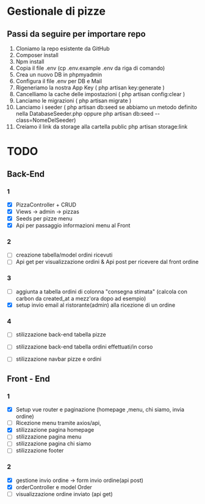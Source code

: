 # Gestionale di pizze

## Passi da seguire per importare repo
1. Cloniamo la repo esistente da GitHub
2. Composer install
3. Npm install
4. Copia il file .env (cp .env.example .env da riga di comando)
5. Crea un nuovo DB in phpmyadmin
6. Configura il file .env per DB e Mail
7. Rigeneriamo la nostra App Key ( php artisan key:generate )
8. Cancelliamo la cache delle impostazioni ( php artisan config:clear )
9. Lanciamo le migrazioni ( php artisan migrate )
10. Lanciamo i seeder ( php artisan db:seed se abbiamo un metodo definito nella
DatabaseSeeder.php oppure php artisan db:seed --class=NomeDelSeeder)
11. Creiamo il link da storage alla cartella public php artisan storage:link

# TODO

## Back-End
### 1
- [x] PizzaController + CRUD
- [x] Views -> admin -> pizzas
- [X] Seeds per pizze menu
- [X] Api per passaggio informazioni menu al Front

### 2
- [ ] creazione tabella/model ordini ricevuti
- [ ] Api get per visualizzazione ordini & Api post per ricevere dal front ordine

### 3
- [ ] aggiunta a tabella ordini di colonna "consegna stimata" (calcola con carbon da created_at a mezz'ora dopo ad esempio)
- [x] setup invio email al ristorante(admin) alla ricezione di un ordine

### 4
- [ ] stilizzazione back-end tabella pizze
- [ ] stilizzazione back-end tabella ordini effettuati/in corso
- [ ] stilizzazione navbar pizze e ordini


## Front - End
### 1
- [x] Setup vue router e paginazione (homepage ,menu, chi siamo, invia ordine)
- [ ] Ricezione menu tramite axios/api,
- [x] stilizzazione pagina homepage 
- [ ] stilizzazione pagina menu
- [ ] stilizzazione pagina chi siamo
- [ ] stilizzazione footer

### 2
- [x] gestione invio ordine -> form invio ordine(api post)
- [x] orderController e model Order
- [ ] visualizzazione ordine inviato (api get)
